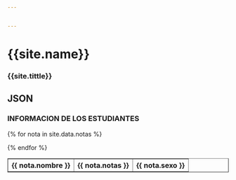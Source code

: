 ```yaml
---


---
```

# {{site.name}}
### {{site.tittle}}  






## JSON
### INFORMACION DE LOS ESTUDIANTES
<table border="1">
{% for nota in site.data.notas %}

<tr>
   <th>{{ nota.nombre }}</th>
   <th>{{ nota.notas }}</th>
   <th>{{ nota.sexo }}</th>
</tr>

{% endfor %}
</table>